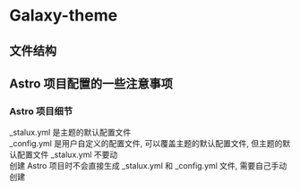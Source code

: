 # Galaxy-theme
## 文件结构  
##  Astro 项目配置的一些注意事项
### Astro 项目细节
_stalux.yml 是主题的默认配置文件  
_config.yml 是用户自定义的配置文件, 可以覆盖主题的默认配置文件, 但主题的默认配置文件 _stalux.yml 不要动  
创建 Astro 项目时不会直接生成 _stalux.yml 和 _config.yml 文件, 需要自己手动创建
